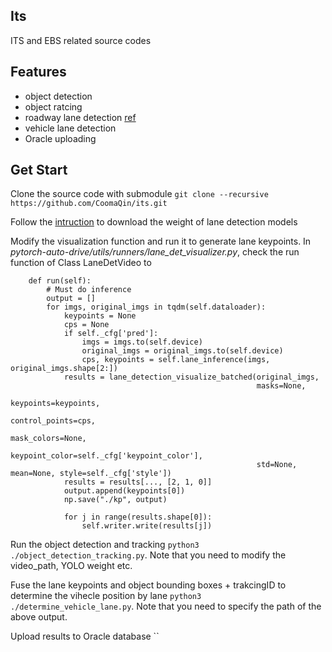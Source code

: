 ## Its
ITS and EBS related source codes

## Features
- object detection
- object ratcing
- roadway lane detection [ref](https://github.com/voldemortX/pytorch-auto-drive.git)
- vehicle lane detection
- Oracle uploading

## Get Start
Clone the source code with submodule
`git clone --recursive https://github.com/CoomaQin/its.git`

Follow the [intruction](https://github.com/voldemortX/pytorch-auto-drive.git) to download the weight of lane detection models 

Modify the visualization function and run it to generate lane keypoints. In *pytorch-auto-drive/utils/runners/lane_det_visualizer.py*, check the run function of Class LaneDetVideo to 
```
    def run(self):
        # Must do inference
        output = []
        for imgs, original_imgs in tqdm(self.dataloader):
            keypoints = None
            cps = None
            if self._cfg['pred']:
                imgs = imgs.to(self.device)
                original_imgs = original_imgs.to(self.device)
                cps, keypoints = self.lane_inference(imgs, original_imgs.shape[2:])
            results = lane_detection_visualize_batched(original_imgs,
                                                       masks=None,
                                                       keypoints=keypoints,
                                                       control_points=cps,
                                                       mask_colors=None,
                                                       keypoint_color=self._cfg['keypoint_color'],
                                                       std=None, mean=None, style=self._cfg['style'])
            results = results[..., [2, 1, 0]]
            output.append(keypoints[0])
            np.save("./kp", output)

            for j in range(results.shape[0]):
                self.writer.write(results[j])
```

Run the object detection and tracking `python3 ./object_detection_tracking.py`. Note that you need to modify the video_path, YOLO weight etc.

Fuse the lane keypoints and object bounding boxes + trakcingID to determine the vihecle position by lane `python3 ./determine_vehicle_lane.py`. Note that you need to specify the path of the above output. 

Upload results to Oracle database ``